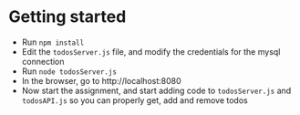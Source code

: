 # Getting started

* Run `npm install`
* Edit the `todosServer.js` file, and modify the credentials for the mysql connection
* Run `node todosServer.js`
* In the browser, go to http://localhost:8080
* Now start the assignment, and start adding code to `todosServer.js` and `todosAPI.js` so you can properly get, add and remove todos

